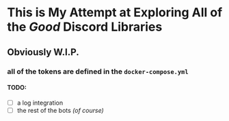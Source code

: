 # This is My Attempt at Exploring All of the *Good* Discord Libraries
## Obviously W.I.P.
### all of the tokens are defined in the `docker-compose.yml`
#### TODO:
- [ ]  a log integration
- [ ] the rest of the bots *(of course)*